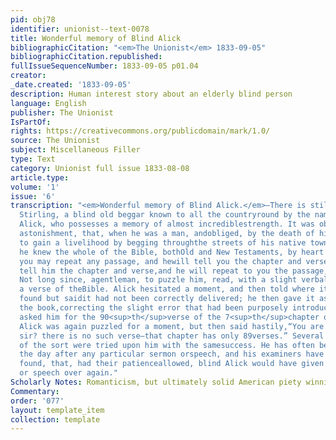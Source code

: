```yaml
---
pid: obj78
identifier: unionist--text-0078
title: Wonderful memory of Blind Alick
bibliographicCitation: "<em>The Unionist</em> 1833-09-05"
bibliographicCitation.republished: 
fullIssueSequenceNumber: 1833-09-05 p01.04
creator: 
_date.created: '1833-09-05'
description: Human interest story about an elderly blind person
language: English
publisher: The Unionist
IsPartOf: 
rights: https://creativecommons.org/publicdomain/mark/1.0/
source: The Unionist
subject: Miscellaneous Filler
type: Text
category: Unionist full issue 1833-08-08
article.type: 
volume: '1'
issue: '6'
transcription: "<em>Wonderful memory of Blind Alick.</em>—There is still living at
  Stirling, a blind old beggar known to all the countryround by the name of blind
  Alick, who possesses a memory of almost incrediblestrength. It was observed with
  astonishment, that, when he was a man, andobliged, by the death of his parents,
  to gain a livelihood by begging throughthe streets of his native town of Stirling,
  he knew the whole of the Bible, bothOld and New Testaments, by heart! From which
  you may repeat any passage, and hewill tell you the chapter and verse; or you may
  tell him the chapter and verse,and he will repeat to you the passage, word for word.
  Not long since, agentleman, to puzzle him, read, with a slight verbal alteration,
  a verse of theBible. Alick hesitated a moment, and then told where it was to be
  found but saidit had not been correctly delivered; he then gave it as it stood in
  the book,correcting the slight error that had been purposely introduced. The gentlemanthen
  asked him for the 90<sup>th</sup>verse of the 7<sup>th</sup>chapter of Numbers.
  Alick was again puzzled for a moment, but then said hastily,“You are fooling me,
  sir? there is no such verse—that chapter has only 89verses.” Several other experiments
  of the sort were tried upon him with the samesuccess. He has often been questioned
  the day after any particular sermon orspeech, and his examiners have invariably
  found, that, had their patienceallowed, blind Alick would have given them the sermon
  or speech over again."
Scholarly Notes: Romanticism, but ultimately solid American piety winning, is interesting.
Commentary: 
order: '077'
layout: template_item
collection: template
---
```

